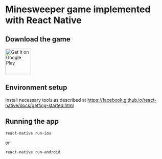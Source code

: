# Minesweeper game implemented with React Native

## Download the game

[<img alt="Get it on Google Play" height="80" src="https://play.google.com/intl/en_us/badges/images/generic/en_badge_web_generic.png">](https://play.google.com/store/apps/details?id=io.mobilefront.bombsweeper)


## Environment setup
Install necessary tools as described at https://facebook.github.io/react-native/docs/getting-started.html

## Running the app

`react-native run-ios`

or

`react-native run-android`
